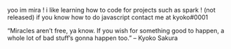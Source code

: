 yoo im mira !
i like learning how to code for projects such as spark ! (not released)
if you know how to do javascript contact me at 
kyoko#0001

“Miracles aren’t free, ya know. If you wish for something good to happen, a whole lot of bad stuff’s gonna happen too.” – Kyoko Sakura

 
